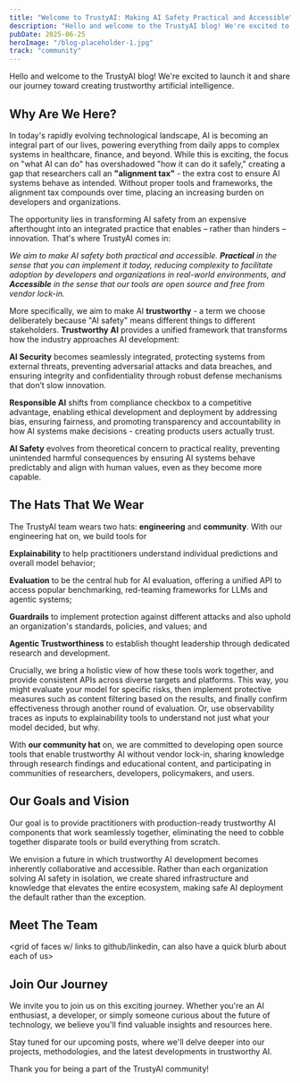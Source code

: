```yaml
---
title: "Welcome to TrustyAI: Making AI Safety Practical and Accessible"
description: "Hello and welcome to the TrustyAI blog! We're excited to launch it and share our journey toward creating trustworthy artificial intelligence."
pubDate: 2025-06-25
heroImage: "/blog-placeholder-1.jpg"
track: "community"
---
```


Hello and welcome to the TrustyAI blog\! We're excited to launch it and share our journey toward creating trustworthy artificial intelligence.

## **Why Are We Here?**

In today's rapidly evolving technological landscape, AI is becoming an integral part of our lives, powering everything from daily apps to complex systems in healthcare, finance, and beyond. While this is exciting, the focus on "what AI can do" has overshadowed "how it can do it safely," creating a gap that researchers call an **"alignment tax"** \- the extra cost to ensure AI systems behave as intended. Without proper tools and frameworks, the alignment tax compounds over time, placing an increasing burden on developers and organizations.

The opportunity lies in transforming AI safety from an expensive afterthought into an integrated practice that enables – rather than hinders – innovation. That's where TrustyAI comes in:

_We aim to make AI safety both practical and accessible. **Practical** in the sense that you can implement it today, reducing complexity to facilitate adoption by developers and organizations in real-world environments, and **Accessible** in the sense that our tools are open source and free from vendor lock-in._

More specifically, we aim to make AI **trustworthy** \- a term we choose deliberately because "AI safety" means different things to different stakeholders. **Trustworthy** **AI** provides a unified framework that transforms how the industry approaches AI development:

**AI Security** becomes seamlessly integrated, protecting systems from external threats, preventing adversarial attacks and data breaches, and ensuring integrity and confidentiality through robust defense mechanisms that don’t slow innovation.

**Responsible AI** shifts from compliance checkbox to a competitive advantage, enabling ethical development and deployment by addressing bias, ensuring fairness, and promoting transparency and accountability in how AI systems make decisions \- creating products users actually trust.

**AI Safety** evolves from theoretical concern to practical reality, preventing unintended harmful consequences by ensuring AI systems behave predictably and align with human values, even as they become more capable.

## **The Hats That We Wear**

The TrustyAI team wears two hats: **engineering** and **community**. With our engineering hat on, we build tools for

**Explainability** to help practitioners understand individual predictions and overall model behavior;

**Evaluation** to be the central hub for AI evaluation, offering a unified API to access popular benchmarking, red-teaming frameworks for LLMs and agentic systems;

**Guardrails** to implement protection against different attacks and also uphold an organization's standards, policies, and values; and

**Agentic Trustworthiness** to establish thought leadership through dedicated research and development.

Crucially, we bring a holistic view of how these tools work together, and provide consistent APIs across diverse targets and platforms. This way, you might evaluate your model for specific risks, then implement protective measures such as content filtering based on the results, and finally confirm effectiveness through another round of evaluation. Or, use observability traces as inputs to explainability tools to understand not just what your model decided, but why.

With **our community hat** on, we are committed to developing open source tools that enable trustworthy AI without vendor lock-in, sharing knowledge through research findings and educational content, and participating in communities of researchers, developers, policymakers, and users.

## **Our Goals and Vision**

Our goal is to provide practitioners with production-ready trustworthy AI components that work seamlessly together, eliminating the need to cobble together disparate tools or build everything from scratch.

We envision a future in which trustworthy AI development becomes inherently collaborative and accessible. Rather than each organization solving AI safety in isolation, we create shared infrastructure and knowledge that elevates the entire ecosystem, making safe AI deployment the default rather than the exception.

## **Meet The Team**

\<grid of faces w/ links to github/linkedin, can also have a quick blurb about each of us\>

## **Join Our Journey**

We invite you to join us on this exciting journey. Whether you're an AI enthusiast, a developer, or simply someone curious about the future of technology, we believe you'll find valuable insights and resources here.

Stay tuned for our upcoming posts, where we'll delve deeper into our projects, methodologies, and the latest developments in trustworthy AI.

Thank you for being a part of the TrustyAI community\!

